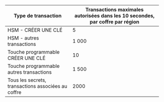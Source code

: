 
| Type de transaction | Transactions maximales autorisées dans les 10 secondes, par coffre par région |
| --- | --- |
| HSM - CRÉER UNE CLÉ |5 |
| HSM - autres transactions |1 000 |
| Touche programmable CRÉER UNE CLÉ |10 |
| Touche programmable autres transactions |1 500 |
| Tous les secrets, transactions associées au coffre |2000 |



<!--HONumber=Nov16_HO3-->


